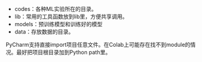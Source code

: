 * codes：各种ML实验所在的目录。
* lib：常用的工具函数放到lib里，方便共享调用。
* models：预训练模型和训练好的模型
* data：存放数据的目录。

PyCharm支持直接import项目任意文件。在Colab上可能存在找不到module的情况。最好把项目根目录加到Python path里。